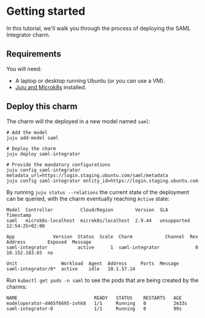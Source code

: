 # Getting started

In this tutorial, we'll walk you through the process of deploying the SAML Integrator charm.

## Requirements

You will need:

* A laptop or desktop running Ubuntu (or you can use a VM).
* [Juju and Microk8s](https://juju.is/docs/olm/microk8s) installed.

## Deploy this charm

The charm will the deployed in a new model named `saml`:

```
# Add the model
juju add-model saml

# Deploy the charm
juju deploy saml-integrator

# Provide the mandatory configurations
juju config saml-integrator metadata_url=https://login.staging.ubuntu.com/saml/metadata
juju config saml-integrator entity_id=https://login.staging.ubuntu.com

```

By running `juju status --relations` the current state of the deployment can be queried, with the charm eventually reaching `Active` state:
```
Model  Controller          Cloud/Region        Version  SLA          Timestamp
saml   microk8s-localhost  microk8s/localhost  2.9.44   unsupported  12:54:25+02:00

App              Version  Status  Scale  Charm            Channel  Rev  Address        Exposed  Message
saml-integrator           active      1  saml-integrator             0  10.152.183.65  no       

Unit                Workload  Agent  Address     Ports  Message
saml-integrator/0*  active    idle   10.1.57.14    

```

Run `kubectl get pods -n saml` to see the pods that are being created by the charms:
```
NAME                            READY   STATUS    RESTARTS   AGE
modeloperator-d465f6695-zvhk8   1/1     Running   0          2m33s
saml-integrator-0               1/1     Running   0          99s

```
